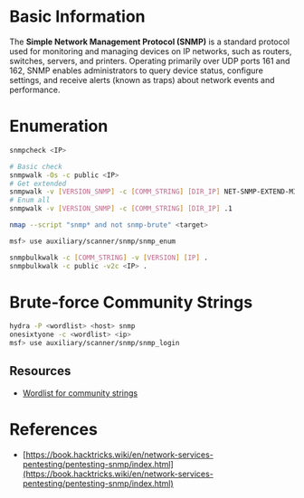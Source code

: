 # Basic Information

The **Simple Network Management Protocol (SNMP)** is a standard protocol used for monitoring and managing devices on IP networks, such as routers, switches, servers, and printers. 
Operating primarily over UDP ports 161 and 162, SNMP enables administrators to query device status, configure settings, and receive alerts (known as traps) about network events and performance.

# Enumeration

```sh
snmpcheck <IP>

# Basic check
snmpwalk -Os -c public <IP>
# Get extended
snmpwalk -v [VERSION_SNMP] -c [COMM_STRING] [DIR_IP] NET-SNMP-EXTEND-MIB::nsExtendObjects  
# Enum all
snmpwalk -v [VERSION_SNMP] -c [COMM_STRING] [DIR_IP] .1

nmap --script "snmp* and not snmp-brute" <target>

msf> use auxiliary/scanner/snmp/snmp_enum

snmpbulkwalk -c [COMM_STRING] -v [VERSION] [IP] .
snmpbulkwalk -c public -v2c <IP> .
```


#  Brute-force Community Strings

```bash
hydra -P <wordlist> <host> snmp
onesixtyone -c <wordlist> <ip>
msf> use auxiliary/scanner/snmp/snmp_login
```

## Resources

- [Wordlist for community strings](https://github.com/fuzzdb-project/fuzzdb/blob/master/wordlists-misc/wordlist-common-snmp-community-strings.txt)


# References
- [https://book.hacktricks.wiki/en/network-services-pentesting/pentesting-snmp/index.html](https://book.hacktricks.wiki/en/network-services-pentesting/pentesting-snmp/index.html)